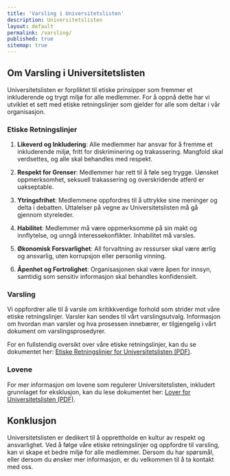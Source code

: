 ```yaml
---
title: 'Varsling i Universitetslisten'
description: Universitetslisten
layout: default
permalink: /varsling/
published: true
sitemap: true
---
```


## Om Varsling i Universitetslisten

Universitetslisten er forpliktet til etiske prinsipper som fremmer et inkluderende og trygt miljø for alle medlemmer. For å oppnå dette har vi utviklet et sett med etiske retningslinjer som gjelder for alle som deltar i vår organisasjon.

### Etiske Retningslinjer

1. **Likeverd og Inkludering**: Alle medlemmer har ansvar for å fremme et inkluderende miljø, fritt for diskriminering og trakassering. Mangfold skal verdsettes, og alle skal behandles med respekt.

2. **Respekt for Grenser**: Medlemmer har rett til å føle seg trygge. Uønsket oppmerksomhet, seksuell trakassering og overskridende atferd er uakseptable.

3. **Ytringsfrihet**: Medlemmene oppfordres til å uttrykke sine meninger og delta i debatten. Uttalelser på vegne av Universitetslisten må gå gjennom styreleder.

4. **Habilitet**: Medlemmer må være oppmerksomme på sin makt og innflytelse, og unngå interessekonflikter. Inhabilitet må varsles.

5. **Økonomisk Forsvarlighet**: All forvaltning av ressurser skal være ærlig og ansvarlig, uten korrupsjon eller personlig vinning.

6. **Åpenhet og Fortrolighet**: Organisasjonen skal være åpen for innsyn, samtidig som sensitiv informasjon skal behandles konfidensielt.

### Varsling

Vi oppfordrer alle til å varsle om kritikkverdige forhold som strider mot våre etiske retningslinjer. Varsler kan sendes til vårt varslingsutvalg. Informasjon om hvordan man varsler og hva prosessen innebærer, er tilgjengelig i vårt dokument om varslingsprosedyrer.

For en fullstendig oversikt over våre etiske retningslinjer, kan du se dokumentet her: [Etiske Retningslinjer for Universitetslisten (PDF)](https://drive.google.com/file/d/1GTvSjgEZi6PKwT32eu-grqX6ajMCdXEg/view?usp=sharing).

### Lovene

For mer informasjon om lovene som regulerer Universitetslisten, inkludert grunnlaget for eksklusjon, kan du lese dokumentet her: [Lover for Universitetslisten (PDF)](https://drive.google.com/file/d/1T4YkZRmYi2vY16huh5n-p6yCq0kXXZCu/view?usp=sharing).

## Konklusjon

Universitetslisten er dedikert til å opprettholde en kultur av respekt og ansvarlighet. Ved å følge våre etiske retningslinjer og oppfordre til varsling, kan vi skape et bedre miljø for alle medlemmer. Dersom du har spørsmål, eller dersom du ønsker mer informasjon, er du velkommen til å ta kontakt med oss.
